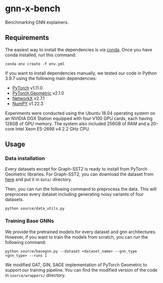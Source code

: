 # gnn-x-bench
Benchmarking GNN explainers.

## Requirements

The easiest way to install the dependencies is via [conda](https://conda.io/projects/conda/en/latest/user-guide/install/index.html). Once you have conda installed, run this command:

```setup
conda env create -f env.yml
```

If you want to install dependencies manually, we tested our code in Python 3.9.7 using the following main dependencies:

- [PyTorch](https://pytorch.org/get-started/locally/) v1.11.0
- [PyTorch Geometric](https://pytorch-geometric.readthedocs.io/en/latest/notes/installation.html) v2.1.0
- [NetworkX](https://networkx.org/documentation/networkx-2.5/install.html) v2.7.1
- [NumPY](https://numpy.org/install/) v1.22.3

Experiments were conducted using the Ubuntu 18.04 operating system on an NVIDIA DGX Station equipped with four V100 GPU cards, each having 128GB of GPU memory. 
The system also included 256GB of RAM and a 20-core Intel Xeon E5-2698 v4 2.2 GHz CPU.

## Usage

### Data installation

Every datasets except for Graph-SST2 is ready to install from PyTorch Geometric libraries. For Graph-SST2, you can download the dataset from 
[here](https://drive.google.com/file/d/1-PiLsjepzT8AboGMYLdVHmmXPpgR8eK1/view?usp=sharing) and put it in `data/` directory.

Then, you can run the following command to preprocess the data. This will preprocess every dataset including generating noisy variants of four datasets.

```setup
python source/data_utils.py
```

### Training Base GNNs

We provide the pretrained models for every dataset and gnn architectures. However, if you want to train the models from scratch, you can run the following command:

```setup
python source/basegnn.py --dataset <dataset_name> --gnn_type <gnn_type> --runs 1
```

We modified GAT, GIN, SAGE implementation of PyTorch Geometric to support our training pipeline. You can find the modified version of the code in `source/wrappers/` directory.


